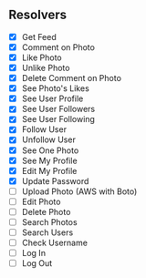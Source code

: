 ## Resolvers

- [x] Get Feed
- [x] Comment on Photo
- [x] Like Photo
- [x] Unlike Photo
- [x] Delete Comment on Photo
- [x] See Photo's Likes
- [x] See User Profile
- [x] See User Followers
- [x] See User Following
- [x] Follow User
- [x] Unfollow User
- [x] See One Photo
- [x] See My Profile
- [x] Edit My Profile
- [x] Update Password
- [ ] Upload Photo (AWS with Boto)
- [ ] Edit Photo
- [ ] Delete Photo
- [ ] Search Photos
- [ ] Search Users
- [ ] Check Username
- [ ] Log In
- [ ] Log Out
